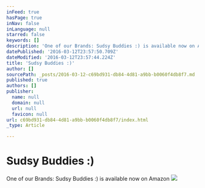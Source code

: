 ```yaml
---
inFeed: true
hasPage: true
inNav: false
inLanguage: null
starred: false
keywords: []
description: 'One of our Brands: Sudsy Buddies :) is available now on Amazon'
datePublished: '2016-03-12T23:57:50.709Z'
dateModified: '2016-03-12T23:57:44.224Z'
title: 'Sudsy Buddies :)'
author: []
sourcePath: _posts/2016-03-12-c69bd931-db84-4d81-a9bb-b0060f4db8f7.md
published: true
authors: []
publisher:
  name: null
  domain: null
  url: null
  favicon: null
url: c69bd931-db84-4d81-a9bb-b0060f4db8f7/index.html
_type: Article

---
```

# Sudsy Buddies :)

One of our Brands: Sudsy Buddies :) is available now on Amazon
![](https://the-grid-user-content.s3-us-west-2.amazonaws.com/f041b67c-4d4b-4ad0-b850-0f110ab36f3c.jpg)